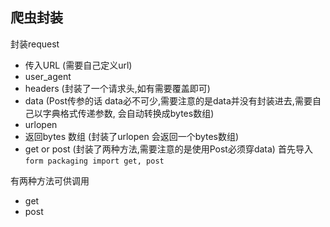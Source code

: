 爬虫封装
----
封装request
* 传入URL (需要自己定义url)
* user_agent 
* headers (封装了一个请求头,如有需要覆盖即可)
* data    (Post传参的话 data必不可少,需要注意的是data并没有封装进去,需要自己以字典格式传递参数, 会自动转换成bytes数组)
* urlopen 
* 返回bytes 数组 (封装了urlopen 会返回一个bytes数组)
* get or post (封装了两种方法,需要注意的是使用Post必须穿data)
首先导入`form packaging import get, post`

有两种方法可供调用 
* get
* post 